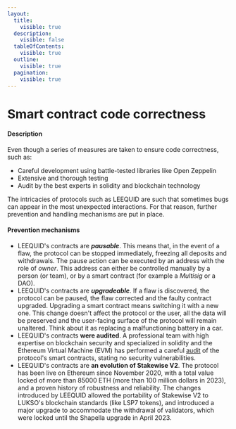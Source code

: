 ```yaml
---
layout:
  title:
    visible: true
  description:
    visible: false
  tableOfContents:
    visible: true
  outline:
    visible: true
  pagination:
    visible: true
---
```


# Smart contract code correctness

#### Description

Even though a series of measures are taken to ensure code correctness, such as:

* Careful development using battle-tested libraries like Open Zeppelin
* Extensive and thorough testing
* Audit by the best experts in solidity and blockchain technology

The intricacies of protocols such as LEEQUID are such that sometimes bugs can appear in the most unexpected interactions. For that reason, further prevention and handling mechanisms are put in place.&#x20;

#### Prevention mechanisms

* LEEQUID's contracts are _**pausable**_. This means that, in the event of a flaw, the protocol can be stopped immediately, freezing all deposits and withdrawals. The pause action can be executed by an address with the role of _owner_. This address can either be controlled manually by a person (or team), or by a smart contract (for example a _Multisig_ or a DAO).&#x20;
* LEEQUID's contracts are _**upgradeable**_. If a flaw is discovered, the protocol can be paused, the flaw corrected and the faulty contract upgraded. Upgrading a smart contract means switching it with a new one. This change doesn't affect the protocol or the user, all the data will be preserved and the user-facing surface of the protocol will remain unaltered. Think about it as replacing a malfunctioning battery in a car.&#x20;
* LEEQUID's contracts **were audited**. A professional team with high expertise on blockchain security and specialized in solidity and the Ethereum Virtual Machine (EVM) has performed a careful [audit](https://consensys.io/diligence/audits/2023/09/leequid-staking/#no-protection-of-uninitialized-implementation-contracts-from-attacker) of the protocol's smart contracts, stating no security vulnerabilities.
* LEEQUID's contracts are **an evolution of Stakewise V2**. The protocol has been live on Ethereum since November 2020, with a total value locked of more than 85000 ETH (more than 100 million dollars in 2023), and a proven history of robustness and reliability. The changes introduced by LEEQUID allowed the portability of Stakewise V2 to LUKSO's blockchain standards (like LSP7 tokens), and introduced a major upgrade to accommodate the withdrawal of validators, which were locked until the Shapella upgrade in April 2023.&#x20;
